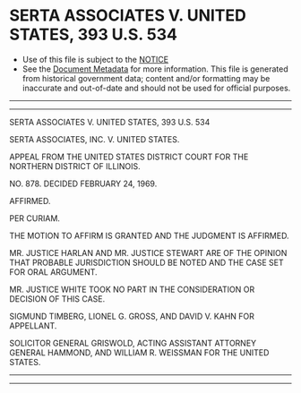 ---
---

# SERTA ASSOCIATES V. UNITED STATES, 393 U.S. 534

* Use of this file is subject to the [NOTICE](https://github.com/publicdocs/notice/blob/master/NOTICE)
* See the [Document Metadata](../../../) for more information.
  This file is generated from historical government data; content and/or formatting may be inaccurate and out-of-date and should not be used for official purposes.

----------
----------

SERTA ASSOCIATES V. UNITED STATES, 393 U.S. 534

SERTA ASSOCIATES, INC. V. UNITED STATES.

APPEAL FROM THE UNITED STATES DISTRICT COURT FOR THE NORTHERN DISTRICT OF ILLINOIS.

NO. 878.  DECIDED FEBRUARY 24, 1969.

AFFIRMED.

PER CURIAM.

THE MOTION TO AFFIRM IS GRANTED AND THE JUDGMENT IS AFFIRMED.

MR. JUSTICE HARLAN AND MR. JUSTICE STEWART ARE OF THE OPINION THAT PROBABLE JURISDICTION SHOULD BE NOTED AND THE CASE SET FOR ORAL ARGUMENT.

MR. JUSTICE WHITE TOOK NO PART IN THE CONSIDERATION OR DECISION OF THIS CASE.

SIGMUND TIMBERG, LIONEL G. GROSS, AND DAVID V. KAHN FOR APPELLANT.

SOLICITOR GENERAL GRISWOLD, ACTING ASSISTANT ATTORNEY GENERAL HAMMOND, AND WILLIAM R. WEISSMAN FOR THE UNITED STATES.


----------
----------

